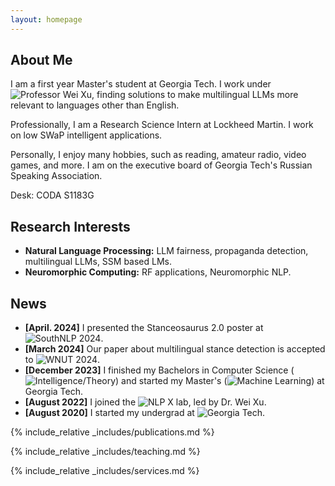 ```yaml
---
layout: homepage
---
```


## About Me

I am a first year Master's student at Georgia Tech. I work under ![Professor Wei Xu](https://cocoxu.github.io/), finding solutions to make multilingual LLMs more relevant to languages other than English.

Professionally, I am a Research Science Intern at Lockheed Martin. I work on low SWaP intelligent applications.

Personally, I enjoy many hobbies, such as reading, amateur radio, video games, and more. I am on the executive board of Georgia Tech's Russian Speaking Association.

Desk: CODA S1183G

## Research Interests

- **Natural Language Processing:** LLM fairness, propaganda detection, multilingual LLMs, SSM based LMs.
- **Neuromorphic Computing:** RF applications, Neuromorphic NLP.

## News

- **[April. 2024]** I presented the Stanceosaurus 2.0 poster at ![SouthNLP 2024](https://southnlp.github.io/southnlp2024/). 
- **[March 2024]** Our paper about multilingual stance detection is accepted to ![WNUT 2024](http://noisy-text.github.io/2024/).
- **[December 2023]** I finished my Bachelors in Computer Science (![Intelligence/Theory](https://catalog.gatech.edu/programs/theory-intelligence-computer-science-bs/)) and started my Master's (![Machine Learning](https://www.cc.gatech.edu/ms-computer-science-specializations)) at Georgia Tech.
- **[August 2022]** I joined the ![NLP X lab, led by Dr. Wei Xu](.https://cocoxu.github.io/).
- **[August 2020]** I started my undergrad at ![Georgia Tech](https://www.gatech.edu/).

{% include_relative _includes/publications.md %}

{% include_relative _includes/teaching.md %}

{% include_relative _includes/services.md %}
